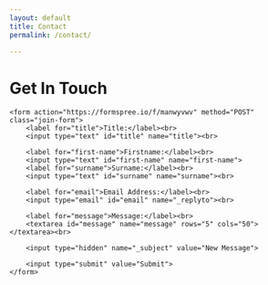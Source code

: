 ```yaml
---
layout: default
title: Contact
permalink: /contact/

---
```


<div class="contact-section">
    <h1>Get In Touch</h1>

    <form action="https://formspree.io/f/manwyvwv" method="POST" class="join-form">
        <label for="title">Title:</label><br>
        <input type="text" id="title" name="title"><br>

        <label for="first-name">Firstname:</label><br>
        <input type="text" id="first-name" name="first-name">
        <label for="surname">Surname:</label><br>
        <input type="text" id="surname" name="surname"><br>

        <label for="email">Email Address:</label><br>
        <input type="email" id="email" name="_replyto"><br>

        <label for="message">Message:</label><br>
        <textarea id="message" name="message" rows="5" cols="50"></textarea><br>

        <input type="hidden" name="_subject" value="New Message">

        <input type="submit" value="Submit">
    </form>


</div>
